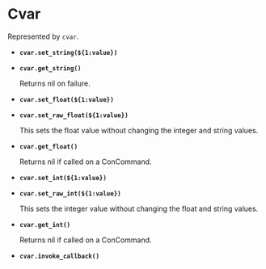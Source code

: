 # Cvar

Represented by `cvar`.

* **`cvar.set_string(${1:value})`**

* **`cvar.get_string()`**
	
	Returns nil on failure.

* **`cvar.set_float(${1:value})`**

* **`cvar.set_raw_float(${1:value})`**
	
	This sets the float value without changing the integer and string values.

* **`cvar.get_float()`**
	
	Returns nil if called on a ConCommand.

* **`cvar.set_int(${1:value})`**

* **`cvar.set_raw_int(${1:value})`**
	
	This sets the integer value without changing the float and string values.

* **`cvar.get_int()`**
	
	Returns nil if called on a ConCommand.

* **`cvar.invoke_callback()`**
